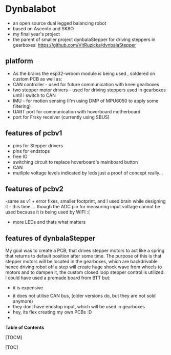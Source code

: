 # Dynbalabot
- an open source dual legged balancing robot
- based on Ascento and SK8O
- my final year's project
- the parent of smaller project dynbalaStepper for driving steppers in gearboxes: https://github.com/VitRuzicka/dynbalaStepper

## platform

- As the brains the esp32-wroom module is being used , soldered on custom PCB as well as:
- CAN controller - used for future communication with knee gearboxes
- two stepper motor drivers - used for driving steppers used in gearboxes until I switch to CAN
- IMU - for motion sensing (I'm using DMP of MPU6050 to apply some filtering)
- UART port for communication with hoverboard motherboard 
- port for Frsky receiver (currently using SBUS)

## features of pcbv1

- pins for Stepper drivers
- pins for endstops
- free IO
- switching circuit to replace hoverboard's mainboard button
- CAN
- mutliple voltage levels indicated by leds
just a proof of concept really...

## features of pcbv2

-same as v1 + error fixes, smaller footprint, and I used brain while designing it - this time.... though the ADC pin for measuring input voltage cannot be used because it is being used by WIFI :(
- more LEDs and thats what matters


## features of dynbalaStepper

My goal was to create a PCB, that drives stepper motors to act like a spring that returns to default position after some time. The purpose of this is that stepper motors will be located in the gearboxes, which are backdrivable hence driving robot off a step will create huge shock wave from wheels to motors and to dampen it, the custom closed loop stepper control is utilized. I could have used a premade board from BTT but:
- it is expensive $$$$
- it does not utilise CAN bus, (older versions do, but they are not sold anymore)
- they dont have endstop input, which will be used in gearboxes
- hey, its flex creating my own PCBs :D
- 
**Table of Contents**

[TOCM]

[TOC]

